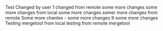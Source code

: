 Test
Changed by user 1
changed from remote
some more changes
some more changes from local
some more changes
somer more changes from remote
Some more chantes - 
some more changes 9
some more changes
Testing mergetool from local
testing from remote mergetool
